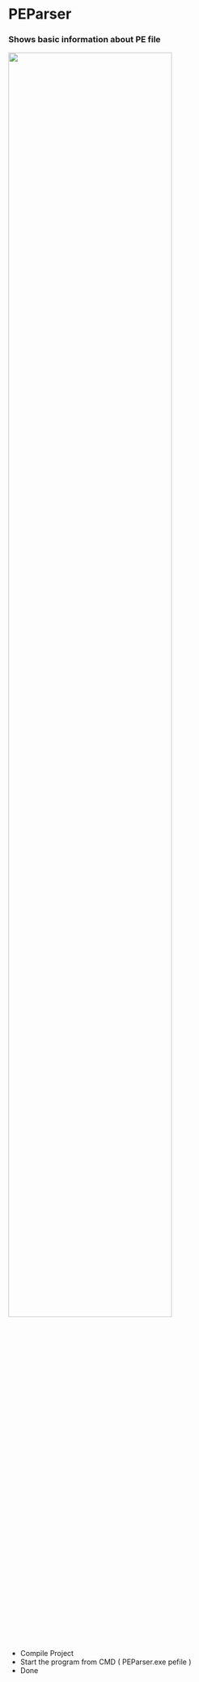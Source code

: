 # PEParser
<h3>Shows basic information about PE file</h3>


<img src="https://github.com/S7ee7/PEParser/assets/98211062/2939cd44-7ebe-4279-93b3-b2a0c6fe97db" width=80%><br><br>

<ul>
  <li>Compile Project</li>
  <li>Start the program from CMD ( PEParser.exe pefile )</li>
  <li>Done</li>
</ul>
